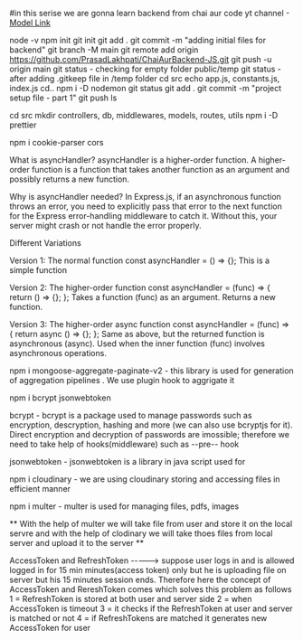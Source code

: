 #in this serise we are gonna learn backend from chai aur code yt channel 
-[Model Link](https://app.eraser.io/workspace/YtPqZ1VogxGy1jzIDkzj?origin=sharegi)

node -v
npm init
git init
git add .
git commit -m "adding initial files for backend"
git branch -M main
git remote add origin https://github.com/PrasadLakhpati/ChaiAurBackend-JS.git 
git push -u origin main
git status - checking for empty folder public/temp
git status - after adding .gitkeep file in /temp folder
cd src
echo app.js, constants.js, index.js
cd..
npm i -D nodemon
git status 
git add .
git commit -m "project setup file - part 1"
git push
ls

cd src
mkdir controllers, db, middlewares, models, routes, utils
npm i -D prettier

npm i cookie-parser cors




What is asyncHandler?
asyncHandler is a higher-order function.
A higher-order function is a function that takes another function as an argument and possibly returns a new function.

Why is asyncHandler needed?
In Express.js, if an asynchronous function throws an error, you need to explicitly pass that error to the next function for the Express error-handling middleware to catch it. Without this, your server might crash or not handle the error properly.

Different Variations 

Version 1: The normal function
const asyncHandler = () => {};
This is a simple function 

Version 2: The higher-order function
const asyncHandler = (func) => {
  return () => {};
};
Takes a function (func) as an argument.
Returns a new function.

Version 3: The higher-order async function
const asyncHandler = (func) => {
  return async () => {};
};
Same as above, but the returned function is asynchronous (async).
Used when the inner function (func) involves asynchronous operations.



npm i mongoose-aggregate-paginate-v2 - this library is used for generation of aggregation pipelines . We use plugin hook to aggrigate it


npm i bcrypt jsonwebtoken

bcrypt - bcrypt is a package used to manage passwords such as encryption, descryption, hashing and more (we can also use bcryptjs for it). Direct encryption and decryption of passwords are imossible; therefore we need to take help of hooks(middleware) such as --pre-- hook

jsonwebtoken - jsonwebtoken is a library in java script used for 




npm i cloudinary - we are using cloudinary storing and accessing files in efficient manner 

npm i multer - multer is used for managing files, pdfs, images 

** With the help of multer we will take file from user and store it on the local servre and with the help of clodinary we will take thoes files from local server and upload it to the server **


AccessToken and RefreshToken -----> suppose user logs in and is allowed logged in for 15 min minutes(access token) only but he is uploading file on server but his 15 minutes session ends. Therefore here the concept of AccessToken and RereshToken comes which solves this problem as follows 
    1 = RefreshToken is stored at both user and server side 
    2 = when AccessToken is timeout 
    3 = it checks if the RefreshToken at user and server is matched or not 
    4 = if RefreshTokens are matched it generates new AccessToken for user 